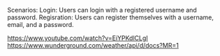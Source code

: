 Scenarios:
  Login:
    Users can login with a registered username and password.
  Regisration:
    Users can register themselves with a username, email, and a password.
    
https://www.youtube.com/watch?v=EiYPKdlCLgI
https://www.wunderground.com/weather/api/d/docs?MR=1
